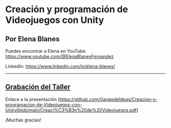 # Creación y programación de Videojuegos con Unity

## Por Elena Blanes

Puedes encontrar a Elena en YouTube:
https://www.youtube.com/@ElenaBlanesFernandez

LinkedIn:
https://www.linkedin.com/in/elena-blanes/


---

## [Grabación del Taller](https://youtu.be/s-Vsk7PW8e8)

Enlace a la presentación (https://github.com/GarajedeIdeas/Creacion-y-programacion-de-Videojuegos-con-Unity/blob/main/Creaci%C3%B3n%20de%20Videojuegos.pdf)

¡Muchas gracias!
